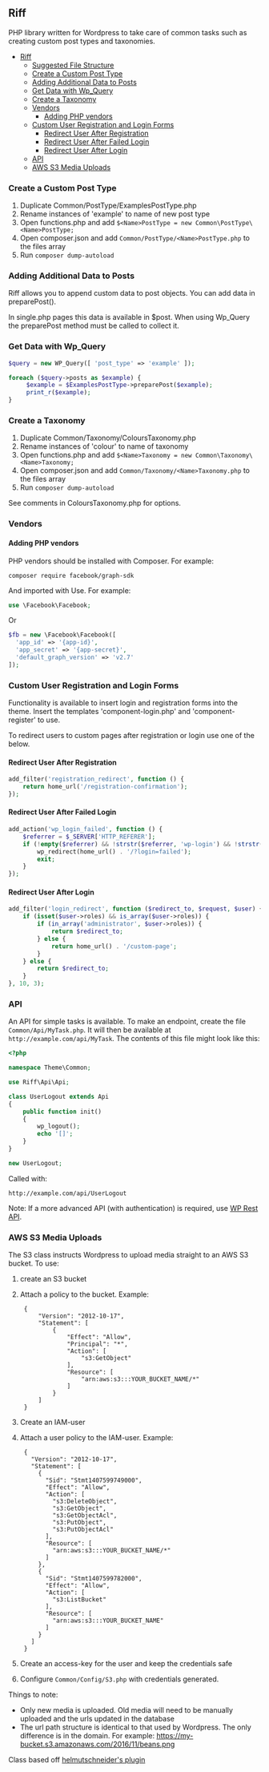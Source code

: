 ## Riff
PHP library written for Wordpress to take care of common tasks such as creating custom post types and taxonomies.

- [Riff](#riff)
  * [Suggested File Structure](#suggested-file-structure)
  * [Create a Custom Post Type](#create-a-custom-post-type)
  * [Adding Additional Data to Posts](#adding-additional-data-to-posts)
  * [Get Data with Wp_Query](#get-data-with-wp-query)
  * [Create a Taxonomy](#create-a-taxonomy)
  * [Vendors](#vendors)
    + [Adding PHP vendors](#adding-php-vendors)
  * [Custom User Registration and Login Forms](#custom-user-registration-and-login-forms)
    + [Redirect User After Registration](#redirect-user-after-registration)
    + [Redirect User After Failed Login](#redirect-user-after-failed-login)
    + [Redirect User After Login](#redirect-user-after-login)
  * [API](#api)
  * [AWS S3 Media Uploads](#aws-s3-media-uploads)

### Create a Custom Post Type

1. Duplicate Common/PostType/ExamplesPostType.php
2. Rename instances of 'example' to name of new post type
3. Open functions.php and add `$<Name>PostType = new Common\PostType\<Name>PostType;`
4. Open composer.json and add `Common/PostType/<Name>PostType.php` to the files array
5. Run `composer dump-autoload`

### Adding Additional Data to Posts

Riff allows you to append custom data to post objects. You can add data in preparePost().

In single.php pages this data is available in $post. When using Wp_Query the preparePost method must be called to collect it. 

### Get Data with Wp_Query

```php
$query = new WP_Query([ 'post_type' => 'example' ]);

foreach ($query->posts as $example) {
     $example = $ExamplesPostType->preparePost($example);
     print_r($example);
}
```

### Create a Taxonomy

1. Duplicate Common/Taxonomy/ColoursTaxonomy.php
2. Rename instances of 'colour' to name of taxonomy
3. Open functions.php and add `$<Name>Taxonomy = new Common\Taxonomy\<Name>Taxonomy;`
4. Open composer.json and add `Common/Taxonomy/<Name>Taxonomy.php` to the files array
5. Run `composer dump-autoload`

See comments in ColoursTaxonomy.php for options.

### Vendors

#### Adding PHP vendors
PHP vendors should be installed with Composer. For example:
```shell
composer require facebook/graph-sdk
```
And imported with Use. For example:
```php
use \Facebook\Facebook;
```
Or
```php
$fb = new \Facebook\Facebook([
  'app_id' => '{app-id}',
  'app_secret' => '{app-secret}',
  'default_graph_version' => 'v2.7'
]);
```

### Custom User Registration and Login Forms
Functionality is available to insert login and registration forms into the theme. Insert the templates 'component-login.php' and 'component-register' to use.

To redirect users to custom pages after registration or login use one of the below.

#### Redirect User After Registration
```php
add_filter('registration_redirect', function () {
    return home_url('/registration-confirmation');
});
```

#### Redirect User After Failed Login
```php
add_action('wp_login_failed', function () {
    $referrer = $_SERVER['HTTP_REFERER'];
    if (!empty($referrer) && !strstr($referrer, 'wp-login') && !strstr($referrer, 'wp-admin')) {
        wp_redirect(home_url() . '/?login=failed');
        exit;
    }
});
```

#### Redirect User After Login
```php
add_filter('login_redirect', function ($redirect_to, $request, $user) {
    if (isset($user->roles) && is_array($user->roles)) {
        if (in_array('administrator', $user->roles)) {
            return $redirect_to;
        } else {
            return home_url() . '/custom-page';
        }
    } else {
        return $redirect_to;
    }
}, 10, 3);
```

### API
An API for simple tasks is available. To make an endpoint, create the file `Common/Api/MyTask.php`. It will then be available at `http://example.com/api/MyTask`. The contents of this file might look like this:
```php
<?php

namespace Theme\Common;

use Riff\Api\Api;

class UserLogout extends Api
{
    public function init()
    {
        wp_logout();
        echo '[]';
    }
}

new UserLogout;
```
Called with:
```
http://example.com/api/UserLogout
```

Note: If a more advanced API (with authentication) is required, use [WP Rest API](http://v2.wp-api.org/extending/adding/).

### AWS S3 Media Uploads
The S3 class instructs Wordpress to upload media straight to an AWS S3 bucket. To use:

1. create an S3 bucket
2. Attach a policy to the bucket. Example:

        {
            "Version": "2012-10-17",
            "Statement": [
                {
                    "Effect": "Allow",
                    "Principal": "*",
                    "Action": [
                        "s3:GetObject"
                    ],
                    "Resource": [
                        "arn:aws:s3:::YOUR_BUCKET_NAME/*"
                    ]
                }
            ]
        }

3. Create an IAM-user
4. Attach a user policy to the IAM-user. Example:

        {
          "Version": "2012-10-17",
          "Statement": [
            {
              "Sid": "Stmt1407599749000",
              "Effect": "Allow",
              "Action": [
                "s3:DeleteObject",
                "s3:GetObject",
                "s3:GetObjectAcl",
                "s3:PutObject",
                "s3:PutObjectAcl"
              ],
              "Resource": [
                "arn:aws:s3:::YOUR_BUCKET_NAME/*"
              ]
            },
            {
              "Sid": "Stmt1407599782000",
              "Effect": "Allow",
              "Action": [
                "s3:ListBucket"
              ],
              "Resource": [
                "arn:aws:s3:::YOUR_BUCKET_NAME"
              ]
            }
          ]
        }

5. Create an access-key for the user and keep the credentials safe
6. Configure `Common/Config/S3.php` with credentials generated.

Things to note:
- Only new media is uploaded. Old media will need to be manually uploaded and the urls updated in the database
- The url path structure is identical to that used by Wordpress. The only difference is in the domain. For example: https://my-bucket.s3.amazonaws.com/2016/11/beans.png

Class based off [helmutschneider's plugin](https://github.com/helmutschneider/wp-s3)